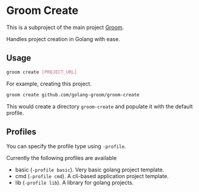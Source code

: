 # Groom Create

This is a subproject of the main project [Groom]().

Handles project creation in Golang with ease.

## Usage

```sh
groom create [PROJECT_URL]
```

For example, creating this project.

```sh
groom create github.com/golang-groom/groom-create
```
This would create a directory `groom-create` and populate it with the default profile.

## Profiles

You can specify the profile type using `-profile`.

Currently the following profiles are available

- basic (`-profile basic`). Very basic golang project template.
- cmd (`-profile cmd`). A cli-based application project template.
- lib (`-profile lib`). A library for golang projects.
